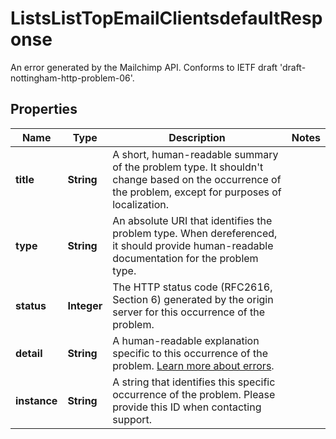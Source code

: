 

# ListsListTopEmailClientsdefaultResponse

An error generated by the Mailchimp API. Conforms to IETF draft 'draft-nottingham-http-problem-06'.

## Properties

| Name | Type | Description | Notes |
|------------ | ------------- | ------------- | -------------|
|**title** | **String** | A short, human-readable summary of the problem type. It shouldn&#39;t change based on the occurrence of the problem, except for purposes of localization. |  |
|**type** | **String** | An absolute URI that identifies the problem type. When dereferenced, it should provide human-readable documentation for the problem type. |  |
|**status** | **Integer** | The HTTP status code (RFC2616, Section 6) generated by the origin server for this occurrence of the problem. |  |
|**detail** | **String** | A human-readable explanation specific to this occurrence of the problem. [Learn more about errors](https://mailchimp.com/developer/). |  |
|**instance** | **String** | A string that identifies this specific occurrence of the problem. Please provide this ID when contacting support. |  |



